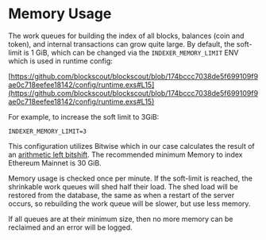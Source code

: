 # Memory Usage

The work queues for building the index of all blocks, balances (coin and token), and internal transactions can grow quite large. By default, the soft-limit is 1 GiB, which can be changed via the  `INDEXER_MEMORY_LIMIT` ENV which is used in runtime config:

[https://github.com/blockscout/blockscout/blob/174bccc7038de5f699109f9ae0c718eefee18142/config/runtime.exs#L15](https://github.com/blockscout/blockscout/blob/174bccc7038de5f699109f9ae0c718eefee18142/config/runtime.exs#L15)

For example, to increase the soft limit to 3GiB:

```
INDEXER_MEMORY_LIMIT=3
```

This configuration utilizes Bitwise which in our case calculates the result of an [arithmetic left bitshift](../indexing/how-do-i-update-memory-consumption-to-fix-indexer-memory-errors.md#left-bitshift-conversion-table). The recommended minimum Memory to index Ethereum Mainnet is 30 GiB.

Memory usage is checked once per minute. If the soft-limit is reached, the shrinkable work queues will shed half their load. The shed load will be restored from the database, the same as when a restart of the server occurs, so rebuilding the work queue will be slower, but use less memory.

If all queues are at their minimum size, then no more memory can be reclaimed and an error will be logged.

